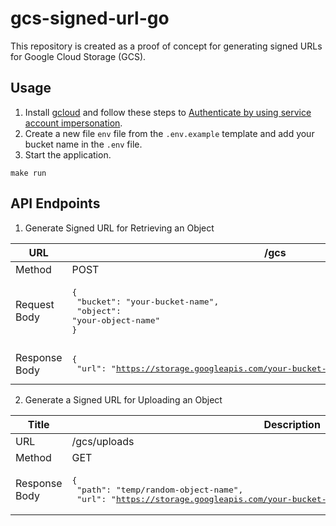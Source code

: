 # gcs-signed-url-go

This repository is created as a proof of concept for generating signed URLs for Google Cloud Storage (GCS).

## Usage

1. Install [gcloud](https://cloud.google.com/sdk/docs/install) and follow these steps to [Authenticate by using service account impersonation](https://cloud.google.com/docs/authentication/use-service-account-impersonation).
2. Create a new file `env` file from the `.env.example` template and add your bucket name in the `.env` file.
3. Start the application.

```
make run
```

## API Endpoints

1. Generate Signed URL for Retrieving an Object

| URL           | /gcs                                                                                                |
| ------------- | --------------------------------------------------------------------------------------------------- |
| Method        | POST                                                                                                |
| Request Body  | <pre>{<br> "bucket": "your-bucket-name",<br> "object": "your-object-name"<br>}</pre>                |
| Response Body | <pre>{<br> "url": "https://storage.googleapis.com/your-bucket-name/your-object-name?..."<br>}</pre> |

2. Generate a Signed URL for Uploading an Object

| Title         | Description                                                                                                                                       |
| ------------- | ------------------------------------------------------------------------------------------------------------------------------------------------- |
| URL           | /gcs/uploads                                                                                                                                      |
| Method        | GET                                                                                                                                               |
| Response Body | <pre>{<br> "path": "temp/random-object-name",<br> "url": "https://storage.googleapis.com/your-bucket-name/temp/random-object-name?..."<br>}</pre> |
